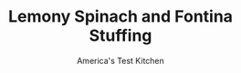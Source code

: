 ---
layout: ../../layouts/MarkdownPostLayout.astro
title: Lemony Spinach and Fontina Stuffing
author: America's Test Kitchen
pubDate: 2023-03-15
description: "Use this filling with our Stuffed Turkey Breast for a meal that is as attractive as it is delicious."
image_url: https://res.cloudinary.com/hksqkdlah/image/upload/ar_1:1,c_fill,dpr_2.0,f_auto,fl_lossy.progressive.strip_profile,g_faces:auto,q_auto:low,w_344/38215_sfs-stuffed-roast-turkey-breast-with-lemon-spinach-and-fontina-stuffing-3
tags: ["Side Dishes","Vegetables"]
calories: 1381
protein: 9
carbohydrates: 3
fats: 
fiber: 
ingredients: ["2 tablespoons, extra virgin olive oil","1 , onion, minced","1 (8-ounce) package, frozen spinach, thawed, squeezed dry, and chopped","3 cloves, garlic, minced","1/4 teaspoon, grated lemon zest","2 cups, grated fontina cheese"]
serves: 8
time: ""
instructions: ["Heat oil in large skillet over medium-high heat until shimmering. Add onion and cook until softened, about 5 minutes. Stir in spinach, garlic, and zest and cook until fragrant, 30 seconds. Remove from heat and cool 10 minutes. Stir in fontina and salt and pepper to taste. Refrigerate until ready to use.","MAKE AHEAD: Stuffing will keep in the refrigerator for up to 3 days."]
nutrition: ["206 mg Potassium","134 mg Phosphorus","215 mg Calcium","28 mg Magnesium","287 mg Sodium","1 mg Zinc","13 g Fat","5 g Monounsaturated","9 mg Vitamin C","38 mg Cholesterol","6 g Saturated","59 µg Folate (food)","1 g Sugars","139 µg Vitamin K","53 g Water","3 g Carbs","59 µg Folate equivalent (total)","9 g Protein","1 mg Vitamin E","219 µg Vitamin A","172 kcal Energy","1381 calories"]
notes: "Soggy spinach can make for a watery filling, so wring out excess moisture in a kitchen towel."
---